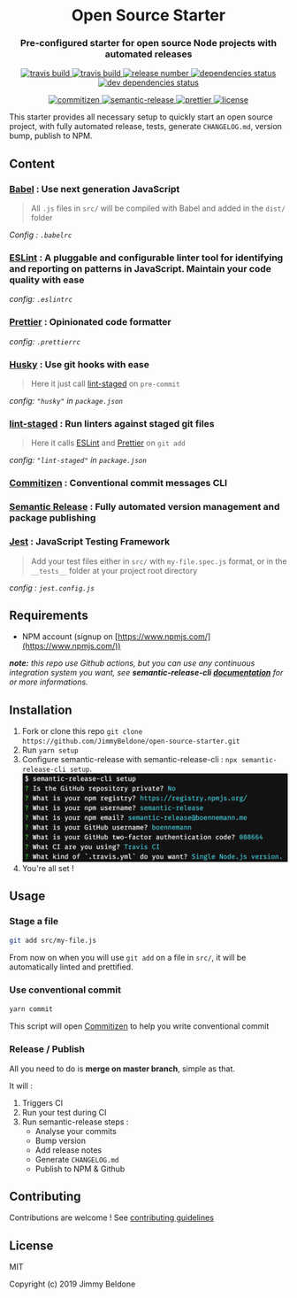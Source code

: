<h1 align="center" style="border-bottom: none;">Open Source Starter </h1>
<h3 align="center">Pre-configured starter for open source Node projects with automated releases</h3>
<p align="center">
    <a href="https://github.com/JimmyBeldone/open-source-starter/open-source-starter">
        <img alt="travis build" src="https://github.com/JimmyBeldone/open-source-starter/workflows/TESTING/badge.svg">
    </a>
    <a href="https://github.com/JimmyBeldone/open-source-starter/open-source-starter">
        <img alt="travis build" src="https://github.com/JimmyBeldone/open-source-starter/workflows/PUBLISH/badge.svg">
    </a>
    <a href="#badge">
        <img alt="release number" src="https://badgen.net/github/release/JimmyBeldone/open-source-starter/stable">
    </a>
    <a href="#badge">
        <img alt="dependencies status" src="https://badgen.net/david/dep/JimmyBeldone/open-source-starter">
    </a>
    <a href="#badge">
        <img alt="dev dependencies status" src="https://badgen.net/david/dev/JimmyBeldone/open-source-starter">
    </a>
</p>
<p align="center">
    <a href="http://commitizen.github.io/cz-cli/">
        <img alt="commitizen" src="https://img.shields.io/badge/commitizen-friendly-brightgreen.svg">
    </a>
    <a href="https://github.com/semantic-release/semantic-release">
        <img alt="semantic-release" src="https://img.shields.io/badge/%20%20%F0%9F%93%A6%F0%9F%9A%80-semantic--release-e10079.svg">
    </a>
    <a href="https://github.com/prettier/prettier">
        <img alt="prettier" src="https://img.shields.io/badge/styled_with-prettier-ff69b4.svg">
    </a>
    <a href="https://github.com/JimmyBeldone/open-source-starter/blob/master/LICENSE">
        <img alt="license" src="https://badgen.net/github/license/JimmyBeldone/open-source-starter">
    </a>
</p>

This starter provides all necessary setup to quickly start an open source project, with fully automated release, tests, generate `CHANGELOG.md`, version bump, publish to NPM.

## Content

### **[Babel](https://babeljs.io/)** : Use next generation JavaScript

> All `.js` files in `src/` will be compiled with Babel and added in the `dist/` folder

*Config : `.babelrc`*

### **[ESLint](https://eslint.org/)** : A pluggable and configurable linter tool for identifying and reporting on patterns in JavaScript. Maintain your code quality with ease

*config: `.eslintrc`*

### **[Prettier](https://prettier.io/)** : Opinionated code formatter

*config: `.prettierrc`*

### **[Husky](https://github.com/typicode/husky)** : Use git hooks with ease

> Here it just call [lint-staged](https://github.com/okonet/lint-staged) on `pre-commit`

*config: `"husky"` in `package.json`*

### **[lint-staged](https://github.com/okonet/lint-staged)** : Run linters against staged git files

> Here it calls [ESLint](https://eslint.org/) and [Prettier](https://prettier.io/) on `git add`

*config: `"lint-staged"` in `package.json`*

### **[Commitizen](https://github.com/commitizen/cz-cli)** : Conventional commit messages CLI

### **[Semantic Release](https://github.com/semantic-release/semantic-release)** : Fully automated version management and package publishing

### **[Jest](https://jestjs.io/)** : JavaScript Testing Framework

> Add your test files either in `src/` with `my-file.spec.js` format, or in the `__tests__` folder at your project root directory

*config : `jest.config.js`*


## Requirements

- NPM account (signup on [https://www.npmjs.com/](https://www.npmjs.com/))

***note:** this repo use Github actions, but you can use any continuous integration system you want, see **semantic-release-cli [documentation](https://github.com/semantic-release/cli)** for or more informations.*

## Installation

1. Fork or clone this repo `git clone https://github.com/JimmyBeldone/open-source-starter.git`
2. Run `yarn setup`
3. Configure semantic-release with semantic-release-cli : `npx semantic-release-cli setup`.
![semantic-release-cli](https://github.com/semantic-release/semantic-release/raw/master/media/semantic-release-cli.png)
4. You're all set !

## Usage

### **Stage a file**

```bash
git add src/my-file.js
```

From now on when you will use `git add` on a file in `src/`, it will be automatically linted and prettified.

### **Use conventional commit**

```bash
yarn commit
```

This script will open [Commitizen](https://github.com/commitizen/cz-cli) to help you write conventional commit

### **Release / Publish**

All you need to do is **merge on master branch**, simple as that.

It will :

1. Triggers CI
2. Run your test during CI
3. Run semantic-release steps :
    - Analyse your commits
    - Bump version
    - Add release notes
    - Generate `CHANGELOG.md`
    - Publish to NPM & Github

## Contributing

Contributions are welcome ! See [contributing guidelines](https://github.com/JimmyBeldone/open-source-starter/blob/master/CONTRIBUTING.md)

## License

MIT

Copyright (c) 2019 Jimmy Beldone
